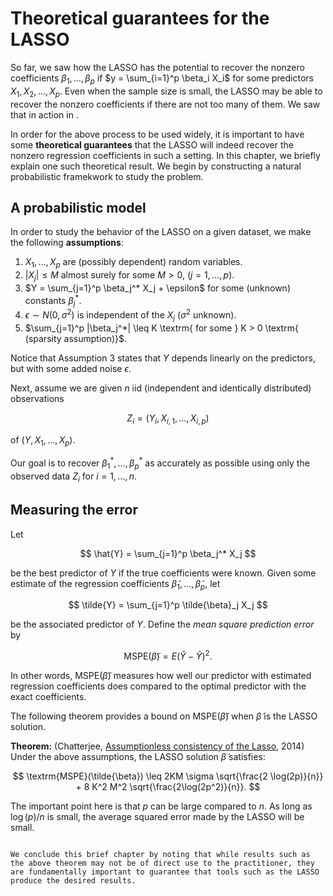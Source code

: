 # Theoretical guarantees for the LASSO

So far, we saw how the LASSO has the potential to recover the nonzero coefficients $\beta_1, \dots, \beta_p$ if $y = \sum_{i=1}^p \beta_i X_i$ for some predictors $X_1, X_2, \dots, X_p$. Even when the sample size is small, the LASSO may be able to recover the nonzero coefficients if there are not too many of them. We saw that in action in [](S-Lab-LASSO). 

In order for the above process to be used widely, it is important to have some **theoretical guarantees** that the LASSO will indeed recover the nonzero regression coefficients in such a setting. In this chapter, we briefly explain one such theoretical result. We begin by constructing a natural probabilistic framekwork to study the problem. 

## A probabilistic model

In order to study the behavior of the LASSO on a given dataset, we make the following **assumptions**: 

1. $X_1, \dots, X_p$ are (possibly dependent) random variables.
2. $|X_j| \leq M$ almost surely for some $M > 0$, $(j=1,\dots,p)$.
3. $Y = \sum_{j=1}^p \beta_j^* X_j + \epsilon$ for some (unknown) constants $\beta_j^*$. 
4. $\epsilon \sim N(0,\sigma^2)$ is independent of the $X_j$ ($\sigma^2$ unknown).
5. $\sum_{j=1}^p |\beta_j^*| \leq K \textrm{ for some } K > 0 \textrm{ (sparsity assumption)}$.

Notice that Assumption 3 states that $Y$ depends linearly on the predictors, but with some added noise $\epsilon$.  

Next, assume we are given $n$ iid (independent and identically distributed) observations

$$
Z_i = (Y_i, X_{i,1}, \dots, X_{i,p})
$$

of $(Y, X_1, \dots, X_p)$. 

Our goal is to recover $\beta_1^*, \dots, \beta_p^*$ as accurately as possible using only the observed data $Z_i$ for $i=1,\dots,n$.

## Measuring the error

Let 

$$
\hat{Y} = \sum_{j=1}^p \beta_j^* X_j
$$

be the best predictor of $Y$ if the true coefficients were known. Given some estimate of the regression coefficients $\tilde{\beta}_1, \dots, \tilde{\beta}_p$, let 

$$
\tilde{Y} = \sum_{j=1}^p \tilde{\beta}_j X_j
$$

be the associated predictor of $Y$. Define the *mean square prediction error* by

$$
\textrm{MSPE}(\tilde{\beta}) = E(\hat{Y} - \tilde{Y})^2.
$$

In other words, $\textrm{MSPE}(\tilde{\beta})$ measures how well our predictor with estimated regression coefficients does compared to the optimal predictor with the exact coefficients. 

The following theorem provides a bound on $\textrm{MSPE}(\tilde{\beta})$ when $\tilde{\beta}$ is the LASSO solution.

 **Theorem:** (Chatterjee, <a href="https://arxiv.org/abs/1303.5817" target="_blank">Assumptionless consistency of the Lasso</a>, 2014) Under the above assumptions, the LASSO solution $\tilde{\beta}$ satisfies:

$$
\textrm{MSPE}(\tilde{\beta}) \leq 2KM \sigma \sqrt{\frac{2 \log(2p)}{n}} + 8 K^2 M^2 \sqrt{\frac{2\log(2p^2)}{n}}.
$$

The important point here is that $p$ can be large compared to $n$. As long as $\log(p)/n$ is small, the average squared error made by the LASSO will be small. 

```{note}

We conclude this brief chapter by noting that while results such as the above theorem may not be of direct use to the practitioner, they are fundamentally important to guarantee that tools such as the LASSO produce the desired results.   

```
